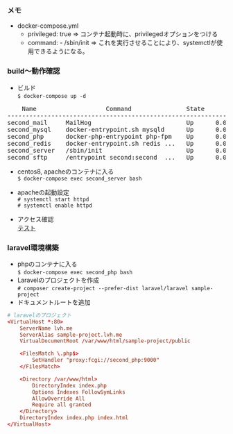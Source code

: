 ### メモ
  - docker-compose.yml  
      * privileged: true => コンテナ起動時に、privilegedオプションをつける  
      * command: - /sbin/init => これを実行させることにより、systemctlが使用できるようになる。

### build〜動作確認
* ビルド  
`$ docker-compose up -d`
<pre>
    Name                   Command               State                       Ports                     
-------------------------------------------------------------------------------------------------------
second_mail     MailHog                          Up      0.0.0.0:1025->1025/tcp, 0.0.0.0:8025->8025/tcp
second_mysql    docker-entrypoint.sh mysqld      Up      0.0.0.0:13309->3306/tcp, 33060/tcp            
second_php      docker-php-entrypoint php-fpm    Up      0.0.0.0:55009->9000/tcp                       
second_redis    docker-entrypoint.sh redis ...   Up      0.0.0.0:6379->6379/tcp                        
second_server   /sbin/init                       Up      0.0.0.0:80->80/tcp                            
second_sftp     /entrypoint second:second_ ...   Up      0.0.0.0:2222->22/tcp      
</pre>

* centos8, apacheのコンテナに入る  
`$ docker-compose exec second_server bash`

* apacheの起動設定  
`# systemctl start httpd`  
`# systemctl enable httpd`

* アクセス確認  
[テスト](http://test.lvh.me/)

### laravel環境構築
*  phpのコンテナに入る  
`$ docker-compose exec second_php bash`
* Laravelのプロジェクトを作成  
`# composer create-project --prefer-dist laravel/laravel sample-project`
* ドキュメントルートを追加
```conf:second_server/apache/conf/apache.conf
# laravelのプロジェクト
<VirtualHost *:80>
    ServerName lvh.me
    ServerAlias sample-project.lvh.me
    VirtualDocumentRoot /var/www/html/sample-project/public

    <FilesMatch \.php$>
        SetHandler "proxy:fcgi://second_php:9000"
    </FilesMatch>

    <Directory /var/www/html>
        DirectoryIndex index.php
        Options Indexes FollowSymLinks
        AllowOverride All
        Require all granted
    </Directory>
    DirectoryIndex index.php index.html
</VirtualHost>
```
